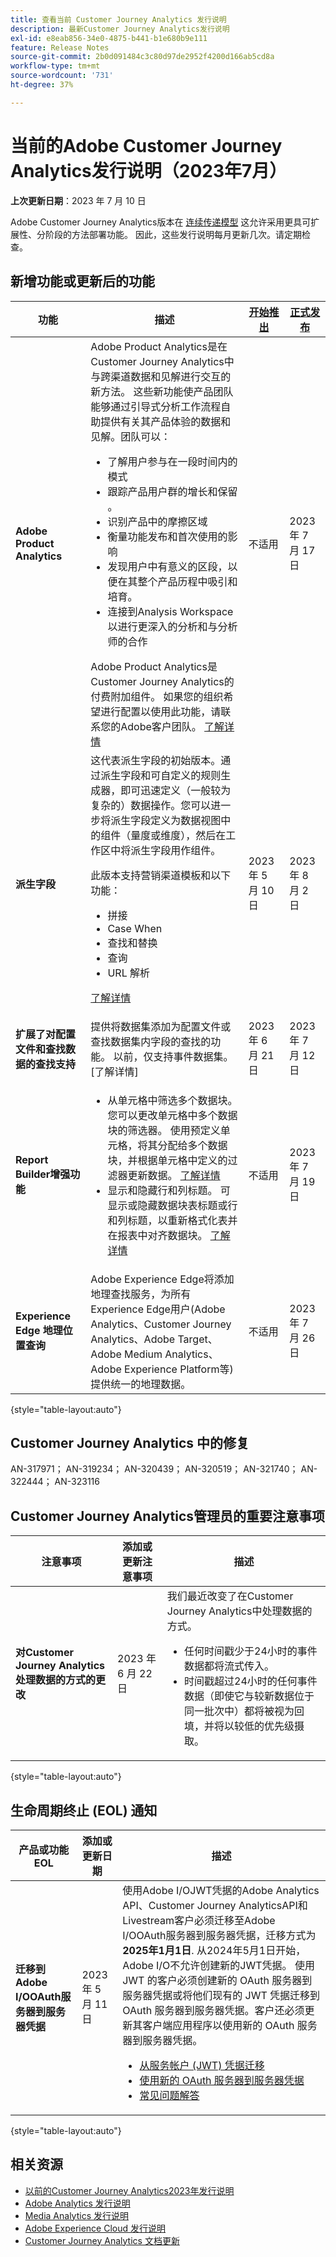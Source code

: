 ```yaml
---
title: 查看当前 Customer Journey Analytics 发行说明
description: 最新Customer Journey Analytics发行说明
exl-id: e8eab856-34e0-4875-b441-b1e680b9e111
feature: Release Notes
source-git-commit: 2b0d091484c3c80d97de2952f4200d166ab5cd8a
workflow-type: tm+mt
source-wordcount: '731'
ht-degree: 37%

---
```


# 当前的Adobe Customer Journey Analytics发行说明（2023年7月）

**上次更新日期**：2023 年 7 月 10 日

Adobe Customer Journey Analytics版本在 [连续传递模型](releases.md) 这允许采用更具可扩展性、分阶段的方法部署功能。 因此，这些发行说明每月更新几次。请定期检查。

## 新增功能或更新后的功能

| 功能 | 描述 | [开始推出](releases.md) | [正式发布](releases.md) |
| ----------- | ---------- | ------- | ---- |
| **Adobe Product Analytics** | Adobe Product Analytics是在Customer Journey Analytics中与跨渠道数据和见解进行交互的新方法。 这些新功能使产品团队能够通过引导式分析工作流程自助提供有关其产品体验的数据和见解。团队可以：<ul><li>了解用户参与在一段时间内的模式</li><li>跟踪产品用户群的增长和保留&#x200B;。</li><li>识别产品中的摩擦区域</li><li>衡量功能发布&#x200B;和首次使用的影响</li><li>发现用户中有意义的区段，以便在其整个产品历程中吸引和培育&#x200B;。</li><li>连接到Analysis Workspace以进行更深入的分析和与分析师的合作</li></ul>Adobe Product Analytics是Customer Journey Analytics的付费附加组件。 如果您的组织希望进行配置以使用此功能，请联系您的Adobe客户团队。 [了解详情](/help/guided-analysis/overview.md) | 不适用 | 2023 年 7 月 17 日 |
| **派生字段** | 这代表派生字段的初始版本。通过派生字段和可自定义的规则生成器，即可迅速定义（一般较为复杂的）数据操作。您可以进一步将派生字段定义为数据视图中的组件（量度或维度），然后在工作区中将派生字段用作组件。<p>此版本支持营销渠道模板和以下功能：</p><ul><li>拼接</li><li>Case When</li><li>查找和替换</li><li>查询</li><li>URL 解析</li></ul> <p>[了解详情](/help/data-views/derived-fields/derived-fields.md)</p> | 2023 年 5 月 10 日 | 2023 年 8 月 2 日 |
| **扩展了对配置文件和查找数据的查找支持** | 提供将数据集添加为配置文件或查找数据集内字段的查找的功能。 以前，仅支持事件数据集。 [了解详情] | 2023 年 6 月 21 日 | 2023 年 7 月 12 日 |
| **Report Builder增强功能** | <ul><li>从单元格中筛选多个数据块。 您可以更改单元格中多个数据块的筛选器。 使用预定义单元格，将其分配给多个数据块，并根据单元格中定义的过滤器更新数据。 [了解详情](https://experienceleague.adobe.com/docs/analytics-platform/using/cja-reportbuilder/select-data-view.html?lang=en)</li><li>显示和隐藏行和列标题。 可显示或隐藏数据块表标题或行和列标题，以重新格式化表并在报表中对齐数据块。 [了解详情](https://experienceleague.adobe.com/docs/analytics-platform/using/cja-reportbuilder/create-a-data-block.html?lang=en#build-the-data-block)</li></ul> | 不适用 | 2023 年 7 月 19 日 |
| **Experience Edge 地理位置查询** | Adobe Experience Edge将添加地理查找服务，为所有Experience Edge用户(Adobe Analytics、Customer Journey Analytics、Adobe Target、Adobe Medium Analytics、Adobe Experience Platform等)提供统一的地理数据。 | 不适用 | 2023 年 7 月 26 日 |

{style="table-layout:auto"}

## Customer Journey Analytics 中的修复

AN-317971； AN-319234； AN-320439； AN-320519； AN-321740； AN-322444； AN-323116

## Customer Journey Analytics管理员的重要注意事项

| 注意事项 | 添加或更新注意事项 | 描述 |
| --- | --- | --- |
| **对Customer Journey Analytics处理数据的方式的更改** | 2023 年 6 月 22 日 | 我们最近改变了在Customer Journey Analytics中处理数据的方式。<ul><li>任何时间戳少于24小时的事件数据都将流式传入。</li><li>时间戳超过24小时的任何事件数据（即使它与较新数据位于同一批次中）都将被视为回填，并将以较低的优先级摄取。</li></ul> |

{style="table-layout:auto"}

## 生命周期终止 (EOL) 通知

| 产品或功能 EOL | 添加或更新日期 | 描述 |
| --- | --- | --- |
| **迁移到Adobe I/OOAuth服务器到服务器凭据** | 2023 年 5 月 11 日 | 使用Adobe I/OJWT凭据的Adobe Analytics API、Customer Journey AnalyticsAPI和Livestream客户必须迁移至Adobe I/OOAuth服务器到服务器凭据，迁移方式为 **2025年1月1日**. 从2024年5月1日开始，Adobe I/O不允许创建新的JWT凭据。 使用 JWT 的客户必须创建新的 OAuth 服务器到服务器凭据或将他们现有的 JWT 凭据迁移到 OAuth 服务器到服务器凭据。客户还必须更新其客户端应用程序以使用新的 OAuth 服务器到服务器凭据。 <ul><li>[从服务帐户 (JWT) 凭据迁移](https://developer.adobe.com/developer-console/docs/guides/authentication/ServerToServerAuthentication/migration/)</li><li>[使用新的 OAuth 服务器到服务器凭据](https://developer.adobe.com/developer-console/docs/guides/authentication/ServerToServerAuthentication/implementation/)</li><li>[常见问题解答](https://developer.adobe.com/developer-console/docs/guides/authentication/ServerToServerAuthentication/faqs/)</li></ul> |

{style="table-layout:auto"}


## 相关资源

* [以前的Customer Journey Analytics2023年发行说明](/help/release-notes/2023.md)
* [Adobe Analytics 发行说明](https://experienceleague.adobe.com/docs/analytics/release-notes/latest.html?lang=zh-Hans)
* [Media Analytics 发行说明](https://experienceleague.adobe.com/docs/media-analytics/using/additional-resources/release-notes.html?lang=zh-Hans)
* [Adobe Experience Cloud 发行说明](https://experienceleague.adobe.com/docs/release-notes/experience-cloud/current.html?lang=zh-Hans)
* [Customer Journey Analytics 文档更新](/help/release-notes/doc-changes.md)

